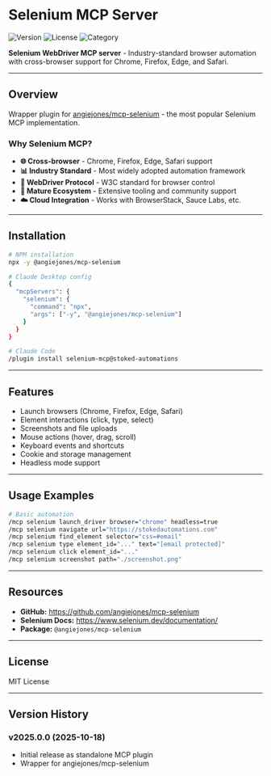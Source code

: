 # Selenium MCP Server

![Version](https://img.shields.io/badge/version-2025.0.0-blue)
![License](https://img.shields.io/badge/license-MIT-green)
![Category](https://img.shields.io/badge/category-testing-teal)

**Selenium WebDriver MCP server** - Industry-standard browser automation with cross-browser support for Chrome, Firefox, Edge, and Safari.

---

## Overview

Wrapper plugin for [angiejones/mcp-selenium](https://github.com/angiejones/mcp-selenium) - the most popular Selenium MCP implementation.

### Why Selenium MCP?

- **🌐 Cross-browser** - Chrome, Firefox, Edge, Safari support
- **📊 Industry Standard** - Most widely adopted automation framework
- **🔧 WebDriver Protocol** - W3C standard for browser control
- **🎯 Mature Ecosystem** - Extensive tooling and community support
- **☁️ Cloud Integration** - Works with BrowserStack, Sauce Labs, etc.

---

## Installation

```bash
# NPM installation
npx -y @angiejones/mcp-selenium

# Claude Desktop config
{
  "mcpServers": {
    "selenium": {
      "command": "npx",
      "args": ["-y", "@angiejones/mcp-selenium"]
    }
  }
}

# Claude Code
/plugin install selenium-mcp@stoked-automations
```

---

## Features

- Launch browsers (Chrome, Firefox, Edge, Safari)
- Element interactions (click, type, select)
- Screenshots and file uploads
- Mouse actions (hover, drag, scroll)
- Keyboard events and shortcuts
- Cookie and storage management
- Headless mode support

---

## Usage Examples

```bash
# Basic automation
/mcp selenium launch_driver browser="chrome" headless=true
/mcp selenium navigate url="https://stokedautomations.com"
/mcp selenium find_element selector="css=#email"
/mcp selenium type element_id="..." text="[email protected]"
/mcp selenium click element_id="..."
/mcp selenium screenshot path="./screenshot.png"
```

---

## Resources

- **GitHub:** https://github.com/angiejones/mcp-selenium
- **Selenium Docs:** https://www.selenium.dev/documentation/
- **Package:** `@angiejones/mcp-selenium`

---

## License

MIT License

---

## Version History

### v2025.0.0 (2025-10-18)
- Initial release as standalone MCP plugin
- Wrapper for angiejones/mcp-selenium
